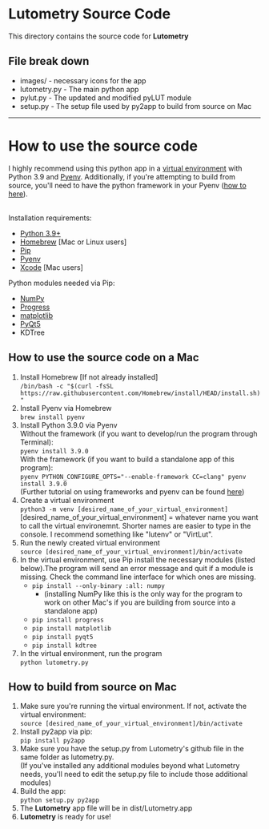 # Lutometry Source Code
This directory contains the source code for <b>Lutometry</b>

<h2>File break down</h2>
<ul>
  <li>
    images/ - necessary icons for the app
  </li>
  <li>
    lutometry.py - The main python app
  </li>
  <li>
    pylut.py - The updated and modified pyLUT module
  </li>
  <li>
    setup.py - The setup file used by py2app to build from source on Mac
  </li>
</ul>
<hr>
<h1>How to use the source code</h1>
I highly recommend using this python app in a <a href = "https://realpython.com/python-virtual-environments-a-primer/">virtual environment</a> with Python 3.9 and <a href = "https://realpython.com/intro-to-pyenv/">Pyenv</a>. Additionally, if you're attempting to build from source, you'll need to have the python framework in your Pyenv (<a href = "https://www.froehlichundfrei.de/blog/2014-11-30-my-transition-to-python3-and-pyenv-goodby-virtualenvwrapper/">how to here</a>).

<br>Installation requirements:
<ul>
  <li>
    <a href = "https://www.python.org/">Python 3.9+</a>
  </li>
  <li>
    <a href = "https://brew.sh/">Homebrew</a> [Mac or Linux users]
  </li>
  <li>
    <a href = "https://pypi.org/project/pip/">Pip</a>
  </li>
  <li>
    <a href = "https://github.com/pyenv/pyenv">Pyenv</a>
  </li>
  <li>
    <a href = "https://developer.apple.com/xcode/">Xcode</a> [Mac users]
  </li>
</ul>

Python modules needed via Pip:
<ul>
  <li>
    <a href = "https://numpy.org/">NumPy</a>
  </li>
  <li>
    <a href = "https://pypi.org/project/progress/">Progress</a>
  </li>
  <li>
    <a href = "https://matplotlib.org/">matplotlib</a>
  </li>
  <li>
    <a href = "https://pypi.org/project/PyQt5/">PyQt5</a>
  </li>
  <li>
    KDTree
  </li>
</ul>

<h2>How to use the source code on a Mac</h2>

<ol>
  <li>
    Install Homebrew [If not already installed]
    <br><code>/bin/bash -c "$(curl -fsSL https://raw.githubusercontent.com/Homebrew/install/HEAD/install.sh)"</code>
  </li>
  <li>
    Install Pyenv via Homebrew
    <br><code>brew install pyenv</code>
  </li>
  <li>
    Install Python 3.9.0 via Pyenv
    <br>Without the framework (if you want to develop/run the program through Terminal):
    <br><code>pyenv install 3.9.0</code>
    <br>With the framework (if you want to build a standalone app of this program):
    <br><code>pyenv PYTHON_CONFIGURE_OPTS="--enable-framework CC=clang" pyenv install 3.9.0</code>
    <br>(Further tutorial on using frameworks and pyenv can be found <a href = "https://www.froehlichundfrei.de/blog/2014-11-30-my-transition-to-python3-and-pyenv-goodby-virtualenvwrapper/">here</a>)
  </li>
  <li>
    Create a virtual environment
    <br><code>python3 -m venv [desired_name_of_your_virtual_environment]</code>
    <br>[desired_name_of_your_virtual_environment] = whatever name you want to call the virtual environemnt. Shorter names are easier to type in the console. I recommend something like "lutenv" or "VirtLut".
  </li>
  <li>
    Run the newly created virtual environment
    <br><code>source [desired_name_of_your_virtual_environment]/bin/activate</code>
  <li>
    In the virtual environment, use Pip install the necessary modules (listed below).The program will send an error message and quit if a module is missing. Check the command line interface for which ones are missing.
    <ul>
      <li>
        <code>pip install --only-binary :all: numpy</code>
        <ul>
          <li>
            (installing NumPy like this is the only way for the program to work on other Mac's if you are building from source into a standalone app)
          </li>
        </ul>
      </li>
      <li>
        <code>pip install progress</code>
      </li>
      <li>
        <code>pip install matplotlib</code>
      </li>
      <li>
        <code>pip install pyqt5</code>
      </li>
      <li>
        <code>pip install kdtree</code>
      </li>
    </ul>
  </li>
  <li>
    In the virtual environment, run the program
    <br><code>python lutometry.py</code>
  </li>
</ol>

<h2>How to build from source on Mac</h2>

<ol>
  <li>
    Make sure you're running the virtual environment. If not, activate the virtual environment:
    <br><code>source [desired_name_of_your_virtual_environment]/bin/activate</code>
  </li>
  <li>
    Install py2app via pip:
    <br><code>pip install py2app</code>
  </li>
  <li>
    Make sure you have the setup.py from Lutometry's github file in the same folder as lutometry.py.
    <br>(If you've installed any additional modules beyond what Lutometry needs, you'll need to edit the setup.py file to include those additional modules)
  </li>
  <li>
    Build the app:
    <br><code>python setup.py py2app</code>
  </li>
  <li>
    The <b>Lutometry</b> app file will be in dist/Lutometry.app
  </li>
  <li>
    <b>Lutometry</b> is ready for use!
  </li>
</ol>
  
